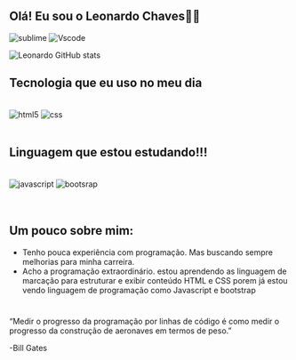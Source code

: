## Olá! Eu sou o Leonardo Chaves🤙🖖




![sublime](https://img.shields.io/badge/sublime_text-%23575757.svg?&style=for-the-badge&logo=sublime-text&logoColor=important)
![Vscode](https://img.shields.io/badge/Visual_Studio_Code-0078D4?style=for-the-badge&logo=visual%20studio%20code&logoColor=white)

![Leonardo GitHub stats](https://github-readme-stats.vercel.app/api?username=Leonardochaves543&show_icons=true&theme=tokyonight)



## Tecnologia que eu uso no meu dia

<div style="display: inline block;"><br>
    <img align="center" alt="html5" src="https://img.shields.io/badge/HTML5-E34F26?style=for-the-badge&logo=html5&logoColor=white">
    <img align="center" alt="css" src="https://img.shields.io/badge/CSS3-1572B6?style=for-the-badge&logo=css3&logoColor=white">
</div><br>


## Linguagem que estou estudando!!!

<div style="display: inline block;"><br>
    <img align="center" alt="javascript" src="https://img.shields.io/badge/JavaScript-F7DF1E?style=for-the-badge&logo=javascript&logoColor=black">
    <img align="center" alt="bootsrap" src="https://img.shields.io/badge/Bootstrap-563D7C?style=for-the-badge&logo=bootstrap&logoColor=white">
</div><br><br>



## Um pouco sobre mim:


- Tenho pouca experiência com programação. Mas buscando sempre melhorias para minha carreira.
- Acho a programação extraordinário. estou aprendendo as linguagem de marcação para estruturar e exibir conteúdo HTML e CSS porem já estou vendo linguagem de programação como Javascript e bootstrap<br>

#

“Medir o progresso da programação por linhas de código é como medir o progresso da construção de aeronaves em termos de peso.”

-Bill Gates
